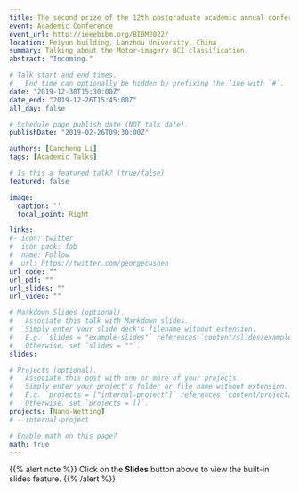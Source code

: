 ```yaml
---
title: The second prize of the 12th postgraduate academic annual conference (LZU)
event: Academic Conference
event_url: http://ieeebibm.org/BIBM2022/
location: Feiyun building, Lanzhou University, China
summary: Talking about the Motor-imagery BCI classification.
abstract: "Incoming."

# Talk start and end times.
#   End time can optionally be hidden by prefixing the line with `#`.
date: "2019-12-30T15:30:00Z"
date_end: "2019-12-26T15:45:00Z"
all_day: false

# Schedule page publish date (NOT talk date).
publishDate: "2019-02-26T09:30:00Z"

authors: [Cancheng Li]
tags: [Academic Talks]

# Is this a featured talk? (true/false)
featured: false

image:
  caption: ''
  focal_point: Right

links:
#- icon: twitter
#  icon_pack: fab
#  name: Follow
#  url: https://twitter.com/georgecushen
url_code: ""
url_pdf: ""
url_slides: ""
url_video: ""

# Markdown Slides (optional).
#   Associate this talk with Markdown slides.
#   Simply enter your slide deck's filename without extension.
#   E.g. `slides = "example-slides"` references `content/slides/example-slides.md`.
#   Otherwise, set `slides = ""`.
slides: 

# Projects (optional).
#   Associate this post with one or more of your projects.
#   Simply enter your project's folder or file name without extension.
#   E.g. `projects = ["internal-project"]` references `content/project/deep-learning/index.md`.
#   Otherwise, set `projects = []`.
projects: [Nano-Wetting]
# - internal-project

# Enable math on this page?
math: true
---
```


{{% alert note %}}
Click on the **Slides** button above to view the built-in slides feature.
{{% /alert %}}
